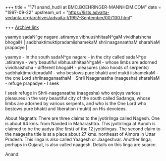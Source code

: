 +++
title = "171 anand_hudli at BMC.BOEHRINGER-MANNHEIM.COM"
date = "1997-09-22"
upstream_url = "https://lists.advaita-vedanta.org/archives/advaita-l/1997-September/007100.html"

+++
[Archive link](https://lists.advaita-vedanta.org/archives/advaita-l/1997-September/007100.html)

yaamye sadaN^ge nagare .atiramye
 vibhuushhitaaN^gaM vividhaishcha bhogaiH |
sadbhaktimuktipradamiishamekaM
 shriinaaganaathaM sharaNaM prapadye ||


 yaamye - In the south
 sadaN^ge nagare - in the city called sadaN^ge
 .atiramye - very beautiful
 vibhuushhitaaN^gaM - whose limbs  are adorned
 vividhaishcha - different
 bhogaiH - pleasures (also hoods of serpents)
 sadbhaktimuktipradaM - who bestows pure bhakti and mukti
 iishamekaM - the one Lord
 shriinaaganaathaM - Shrii Naaganaatha (naagesha)
 sharaNaM - refuge
 prapadye - I seek


  I seek refuge in  Shrii-naaganaatha (naagesha) who enjoys various pleasures
  in the very beautiful city of the south called Sadanga, whose limbs are
  adorned by various serpents, and who is the One Lord who  bestows pure
  bhakti and liberation (mukti) on His devotees.

  About Nagnath: There are three claims to the jyotirlinga called Nagesh.
  One is about 64 kms. from Nanded in Maharashtra. This jyotirlinga at Aundh
  is claimed to be the aadya (the first) of the 12 jyotirlingas.
  The second claim to the naagesha title is at a place about 27 kms. northeast
  of Almora in Uttar Pradesh. This linga is also called Yaagesh or Jaageshvar.
  Another linga, perhaps in Gujarat, is also called naagesh. Details on this
  linga are scarce.

  Anand

